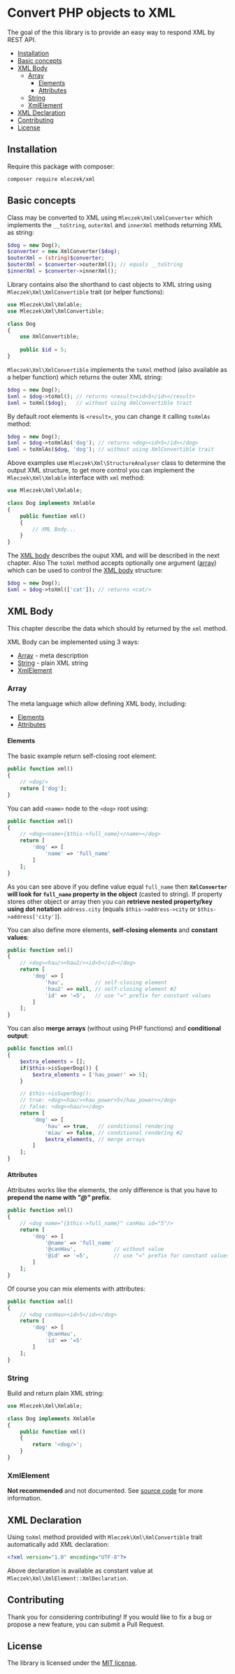 # Convert PHP objects to XML

The goal of the this library is to provide an easy way to respond XML by REST API.

- [Installation](#installation)
- [Basic concepts](#basic-concepts)
- [XML Body](#xml-body)
  - [Array](#array)
    - [Elements](#elements)
    - [Attributes](#attributes)
  - [String](#string)
  - [XmlElement](#xmlelement)
- [XML Declaration](#xml-declaration)
- [Contributing](#contributing)
- [License](#license)

## Installation

Require this package with composer:

```
composer require mleczek/xml
```

## Basic concepts

Class may be converted to XML using `Mleczek\Xml\XmlConverter` which implements the `__toString`, `outerXml` and `innerXml` methods returning XML as string:

```php
$dog = new Dog();
$converter = new XmlConverter($dog);
$outerXml = (string)$converter;
$outerXml = $converter->outerXml(); // equals __toString
$innerXml = $converter->innerXml();
```

Library contains also the shorthand to cast objects to XML string using `Mleczek\Xml\XmlConvertible` trait (or helper functions):

```php
use Mleczek\Xml\Xmlable;
use Mleczek\Xml\XmlConvertible;

class Dog
{
    use XmlConvertible;
    
    public $id = 5;
}
```

`Mleczek\Xml\XmlConvertible` implements the `toXml` method (also available as a helper function) which returns the outer XML string:

```php
$dog = new Dog();
$xml = $dog->toXml(); // returns <result><id>5</id></result>
$xml = toXml($dog);   // without using XmlConvertible trait
```

By default root elements is `<result>`, you can change it calling `toXmlAs` method:

```php
$dog = new Dog();
$xml = $dog->toXmlAs('dog'); // returns <dog><id>5</id></dog>
$xml = toXmlAs($dog, 'dog'); // without using XmlConvertible trait
```

Above examples use `Mleczek\Xml\StructureAnalyser` class to determine the output XML structure, to get more control you can implement the `Mleczek\Xml\Xmlable` interface with `xml` method:

```php
use Mleczek\Xml\Xmlable;

class Dog implements Xmlable
{
    public function xml()
    {
        // XML Body...
    }
}
```

The [XML body](#xml-body) describes the ouput XML and will be described in the next chapter. Also The `toXml` method accepts optionally one argument ([array](#array)) which can be used to control the [XML body](#xml-body) structure:

```php
$dog = new Dog();
$xml = $dog->toXml(['cat']); // returns <cat/>
```

## XML Body

This chapter describe the data which should by returned by the `xml` method.

XML Body can be implemented using 3 ways:

- [Array](#array) - meta description
- [String](#string) - plain XML string
- [XmlElement](#xmlelement)

### Array

The meta language which allow defining XML body, including:

- [Elements](#elements)
- [Attributes](#attributes)

#### Elements

The basic example return self-closing root element:

```php
public function xml()
{
    // <dog/>
    return ['dog'];
}
```

You can add `<name>` node to the `<dog>` root using:

```php
public function xml()
{
    // <dog><name>{$this->full_name}</name></dog>
    return [
        'dog' => [
            'name' => 'full_name'
        ]
    ];
}
```

As you can see above if you define value equal `full_name` then **`XmlConverter` will look for `full_name` property in the object** (casted to string). If property stores other object or array then you can **retrieve nested property/key using dot notation** `address.city` (equals `$this->address->city` or `$this->address['city']`).

You can also define more elements, **self-closing elements** and **constant values**:

```php
public function xml()
{
    // <dog><hau/><hau2/><id>5</id></dog>
    return [
        'dog' => [
            'hau',          // self-closing element
            'hau2' => null, // self-closing element #2
            'id' => '=5',   // use "=" prefix for constant values
        ]
    ];
}
```

You can also **merge arrays** (without using PHP functions) and **conditional output**:

```php
public function xml()
{
    $extra_elements = [];
    if($this->isSuperDog()) {
        $extra_elements = ['hau_power' => 5];
    }

    // $this->isSuperDog():
    // true: <dog><hau/><hau_power>5</hau_power></dog>
    // false: <dog><hau/></dog>
    return [
        'dog' => [
            'hau' => true,   // conditional rendering
            'miau' => false, // conditional rendering #2
            $extra_elements, // merge arrays
        ]
    ];
}
```

#### Attributes

Attributes works like the elements, the only difference is that you have to **prepend the name with *"@"* prefix**.

```php
public function xml()
{
    // <dog name="{$this->full_name}" canHau id="5"/>
    return [
        'dog' => [
            '@name' => 'full_name' 
            '@canHau',            // without value
            '@id' => '=5',        // use "=" prefix for constant values
        ]
    ];
}
```

Of course you can mix elements with attributes:

```php
public function xml()
{
    // <dog canHau><id>5</id></dog>
    return [
        'dog' => [
            '@canHau',
            'id' => '=5'
        ]
    ];
}
```

### String

Build and return plain XML string:

```php
use Mleczek\Xml\Xmlable;

class Dog implements Xmlable
{
    public function xml()
    {
        return '<dog/>';
    }
}
```

### XmlElement
 
**Not recommended** and not documented. See [source code](https://github.com/mleczek/xml/blob/master/src/XmlElement.php) for more information.

## XML Declaration

Using `toXml` method provided with `Mleczek\Xml\XmlConvertible` trait automatically add XML declaration:

```xml
<?xml version="1.0" encoding="UTF-8"?>
```

Above declaration is available as constant value at `Mleczek\Xml\XmlElement::XmlDeclaration`.

## Contributing

Thank you for considering contributing! If you would like to fix a bug or propose a new feature, you can submit a Pull Request.

## License

The library is licensed under the [MIT license](https://opensource.org/licenses/MIT).